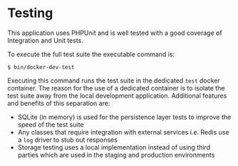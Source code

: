 # Testing
This application uses PHPUnit and is well tested with a good coverage of Integration and Unit tests.

To execute the full test suite the executable command is:

`$ bin/docker-dev-test`

Executing this command runs the test suite in the dedicated `test` docker container. The reason for
the use of a dedicated container is to isolate the test suite away from the local development application.
Additional features and benefits of this separation are:

- SQLite (in memory) is used for the persistence layer tests to improve the speed of the test suite
- Any classes that require integration with external services i.e. Redis use a `log` driver to stub
out responses
- Storage testing uses a local implementation instead of using third parties which are used in the staging
and production environments